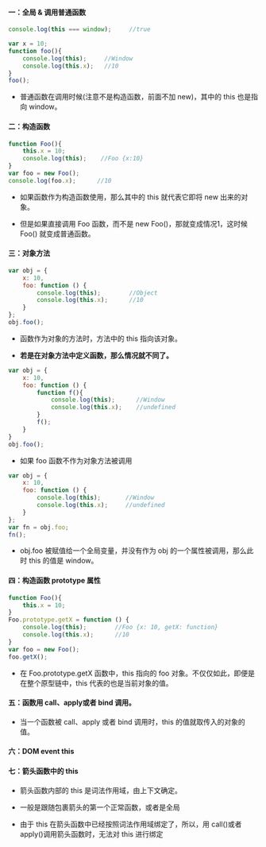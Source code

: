 #### 一：全局 & 调用普通函数

```js
console.log(this === window);     //true

var x = 10;
function foo(){
    console.log(this);     //Window
    console.log(this.x);   //10
}
foo();
```

- 普通函数在调用时候(注意不是构造函数，前面不加 new)，其中的 this 也是指向 window。




#### 二：构造函数

```js
function Foo(){
    this.x = 10;
    console.log(this);    //Foo {x:10}
}
var foo = new Foo();
console.log(foo.x);      //10
```

- 如果函数作为构造函数使用，那么其中的 this 就代表它即将 new 出来的对象。

- 但是如果直接调用 Foo 函数，而不是 new Foo()，那就变成情况1，这时候 Foo() 就变成普通函数。



#### 三：对象方法

```js
var obj = {
    x: 10,
    foo: function () {
        console.log(this);        //Object
        console.log(this.x);      //10
    }
};
obj.foo();
```

- 函数作为对象的方法时，方法中的 this 指向该对象。

- **若是在对象方法中定义函数，那么情况就不同了。**

```js
var obj = {
    x: 10,
    foo: function () {
        function f(){
            console.log(this);      //Window
            console.log(this.x);    //undefined
        }
        f();
    }
}
obj.foo(); 
```



- 如果 foo 函数不作为对象方法被调用

```js
var obj = {
    x: 10,
    foo: function () {
        console.log(this);       //Window
        console.log(this.x);     //undefined
    }
};
var fn = obj.foo;
fn();
```

- obj.foo 被赋值给一个全局变量，并没有作为 obj 的一个属性被调用，那么此时 this 的值是 window。



#### 四：构造函数 prototype 属性

```js
function Foo(){
    this.x = 10;
}
Foo.prototype.getX = function () {
    console.log(this);        //Foo {x: 10, getX: function}
    console.log(this.x);      //10
}
var foo = new Foo();
foo.getX();
```

- 在 Foo.prototype.getX 函数中，this 指向的 foo 对象。不仅仅如此，即便是在整个原型链中，this 代表的也是当前对象的值。



#### 五：函数用 call、apply或者 bind 调用。

- 当一个函数被 call、apply 或者 bind 调用时，this 的值就取传入的对象的值。



#### 六：DOM event this











#### 七：箭头函数中的 this

- 箭头函数内部的 this 是词法作用域，由上下文确定。
- 一般是跟随包裹箭头的第一个正常函数，或者是全局

- 由于 this 在箭头函数中已经按照词法作用域绑定了，所以，用 call()或者 apply()调用箭头函数时，无法对 this 进行绑定







